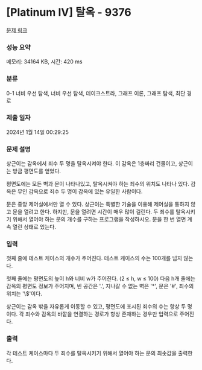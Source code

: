 # [Platinum IV] 탈옥 - 9376 

[문제 링크](https://www.acmicpc.net/problem/9376) 

### 성능 요약

메모리: 34164 KB, 시간: 420 ms

### 분류

0-1 너비 우선 탐색, 너비 우선 탐색, 데이크스트라, 그래프 이론, 그래프 탐색, 최단 경로

### 제출 일자

2024년 1월 14일 00:29:25

### 문제 설명

<p>상근이는 감옥에서 죄수 두 명을 탈옥시켜야 한다. 이 감옥은 1층짜리 건물이고, 상근이는 방금 평면도를 얻었다.</p>

<p>평면도에는 모든 벽과 문이 나타나있고, 탈옥시켜야 하는 죄수의 위치도 나타나 있다. 감옥은 무인 감옥으로 죄수 두 명이 감옥에 있는 유일한 사람이다.</p>

<p>문은 중앙 제어실에서만 열 수 있다. 상근이는 특별한 기술을 이용해 제어실을 통하지 않고 문을 열려고 한다. 하지만, 문을 열려면 시간이 매우 많이 걸린다. 두 죄수를 탈옥시키기 위해서 열어야 하는 문의 개수를 구하는 프로그램을 작성하시오. 문을 한 번 열면 계속 열린 상태로 있는다.</p>

### 입력 

 <p>첫째 줄에 테스트 케이스의 개수가 주어진다. 테스트 케이스의 수는 100개를 넘지 않는다.</p>

<p>첫째 줄에는 평면도의 높이 h와 너비 w가 주어진다. (2 ≤ h, w ≤ 100) 다음 h개 줄에는 감옥의 평면도 정보가 주어지며, 빈 공간은 '.', 지나갈 수 없는 벽은 '*', 문은 '#', 죄수의 위치는 '\$'이다.</p>

<p>상근이는 감옥 밖을 자유롭게 이동할 수 있고, 평면도에 표시된 죄수의 수는 항상 두 명이다. 각 죄수와 감옥의 바깥을 연결하는 경로가 항상 존재하는 경우만 입력으로 주어진다.</p>

### 출력 

 <p>각 테스트 케이스마다 두 죄수를 탈옥시키기 위해서 열어야 하는 문의 최솟값을 출력한다.</p>

